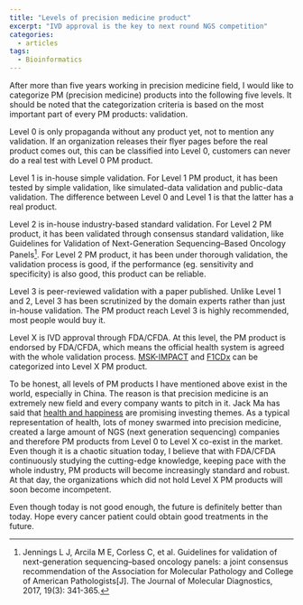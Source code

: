 ```yaml
---
title: "Levels of precision medicine product"
excerpt: "IVD approval is the key to next round NGS competition"
categories:
  - articles
tags:
  - Bioinformatics
---
```


After more than five years working in precision medicine field, I would like to categorize PM (precision medicine) products into the following five levels. It should be noted that the categorization criteria is based on the most important part of every PM products: validation.

Level 0 is only propaganda without any product yet, not to mention any validation. If an organization releases their flyer pages before the real product comes out, this can be classified into Level 0, customers can never do a real test with Level 0 PM product.

Level 1 is in-house simple validation. For Level 1 PM product, it has been tested by simple validation, like simulated-data validation and public-data validation. The difference between Level 0 and Level 1 is that the latter has a real product. 

Level 2 is in-house industry-based standard validation. For Level 2 PM product, it has been validated through consensus standard validation, like Guidelines for Validation of Next-Generation Sequencing–Based Oncology Panels[^1]. For Level 2 PM product, it has been under thorough validation, the validation process is good, if the performance (eg. sensitivity and specificity) is also good, this product can be reliable.

Level 3 is peer-reviewed validation with a paper published. Unlike Level 1 and 2, Level 3 has been scrutinized by the domain experts rather than just in-house validation. The PM product reach Level 3 is highly recommended, most people would buy it.

Level X is IVD approval through FDA/CFDA. At this level, the PM product is endorsed by FDA/CFDA, which means the official health system is agreed with the whole validation process. [MSK-IMPACT](https://www.accessdata.fda.gov/cdrh_docs/reviews/DEN170058.pdf) and [F1CDx](https://www.fda.gov/medicaldevices/productsandmedicalprocedures/deviceapprovalsandclearances/recently-approveddevices/ucm590331.htm) can be categorized into Level X PM product.

To be honest, all levels of PM products I have mentioned above exist in the world, especially in China. The reason is that precision medicine is an extremely new field and every company wants to pitch in it. Jack Ma has said that [health and happiness](http://www.ejinsight.com/20151113-the-new-investment-theme-of-health-and-happiness/) are promising investing themes. As a typical representation of health, lots of money swarmed into precision medicine, created a large amount of NGS (next generation sequencing) companies and therefore PM products from Level 0 to Level X co-exist in the market. Even though it is a chaotic situation today, I believe that with FDA/CFDA continuously studying the cutting-edge knowledge, keeping pace with the whole industry, PM products will become increasingly standard and robust. At that day, the organizations which did not hold Level X PM products will soon become incompetent. 

Even though today is not good enough, the future is definitely better than today. Hope every cancer patient could obtain good treatments in the future.


[^1]: Jennings L J, Arcila M E, Corless C, et al. Guidelines for validation of next-generation sequencing–based oncology panels: a joint consensus recommendation of the Association for Molecular Pathology and College of American Pathologists[J]. The Journal of Molecular Diagnostics, 2017, 19(3): 341-365.



